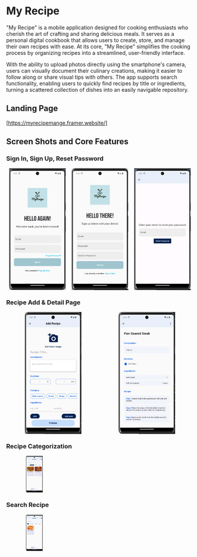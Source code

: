 # My Recipe

"My Recipe" is a mobile application designed for cooking enthusiasts who cherish the art of crafting and sharing delicious meals. It serves as a personal digital cookbook that allows users to create, store, and manage their own recipes with ease. At its core, "My Recipe" simplifies the cooking process by organizing recipes into a streamlined, user-friendly interface.

With the ability to upload photos directly using the smartphone's camera, users can visually document their culinary creations, making it easier to follow along or share visual tips with others. The app supports search functionality, enabling users to quickly find recipes by title or ingredients, turning a scattered collection of dishes into an easily navigable repository.

## Landing Page
[https://myrecipemange.framer.website/]

## Screen Shots and Core Features

### Sign In, Sign Up, Reset Password

<div style="display: flex; justify-content: space-around;">
  <img src="asset/sign in.png" alt="Sign In" style="width: 30%;">
  <img src="asset/sign up.png" alt="Sign Up" style="width: 30%;">
  <img src="asset/reset pwd.png" alt="Reset Password" style="width: 30%;">
</div>

### Recipe Add & Detail Page

<div style="display: flex; justify-content: space-around;">
  <img src="asset/add recipe.png" alt="Add Recipe" style="width: 30%;">
  <img src="asset/detail recipe.png" alt="Detail Recipe" style="width: 30%;">
</div>


### Recipe Categorization

<div style="width: 30%; display: flex; justify-content: center;">
  <img src="asset/category.png" alt="Category" style="width: 30%;">
</div>


### Search Recipe

<div style="width: 30%; display: flex; justify-content: center;">
  <img src="asset/search.png" alt="Category" style="width: 30%;">
</div>
